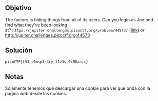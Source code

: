 ## Objetivo
The factory is hiding things from all of its users. Can you login as Joe and find what they've been looking at? `https://jupiter.challenges.picoctf.org/problem/44573/` ([link](https://jupiter.challenges.picoctf.org/problem/44573/)) or http://jupiter.challenges.picoctf.org:44573
## Solución
```bash
picoCTF{th3_c0nsp1r4cy_l1v3s_0c98aacc}
```
## Notas
Solamente tenemos que descargar una cookie para ver que onda con la pagina web desde las cookies.